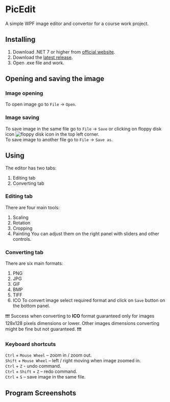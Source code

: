 # PicEdit
A simple WPF image editor and convertor for a course work project.

## Installing
1. Download .NET 7 or higher from [official website].
2. Download the [latest release].
3. Open .exe file and work.

## Opening and saving the image

### Image opening
To open image go to ```File``` -> ```Open```.

### Image saving
To save image in the same file go to ```File``` -> ```Save``` or clicking on floppy disk icon ![floppy disk icon] in the top left corner. <br/>
To save image to another file go to ```File``` -> ```Save as```.

## Using
The editor has two tabs:
1. Editing tab
2. Converting tab

### Editing tab
There are four main tools:
1. Scaling
2. Rotation
3. Cropping
4. Painting
You can adjust them on the right panel with sliders and other controls.

### Converting tab
There are six main formats:
1. PNG
2. JPG
3. GIF
4. BMP
5. TIFF
6. ICO
To convert image select required format and click on ```Save``` button on the bottom panel.

❗❗❗ Success when converting to **ICO** format guaranteed only for images 128x128 pixels dimensions or lower. 
Other images dimensions converting might be fine but not guaranteed. ❗❗❗
### Keyboard shortcuts
```Ctrl``` + ```Mouse Wheel``` – zoom in / zoom out. <br/>
```Shift``` + ```Mouse Wheel``` – left / right moving when image zoomed in. <br/>
```Ctrl``` + ```Z``` - undo command. <br/>
```Ctrl``` + ```Shift``` + ```Z``` – redo command. <br/>
```Ctrl``` + ```S``` – save image in the same file. <br/>

## Program Screenshots

[official website]: https://dotnet.microsoft.com/en-us/download/dotnet
[latest release]: https://github.com/mythter/PicEdit/releases/latest
[floppy disk icon]: https://github.com/mythter/PicEdit/assets/60883514/29524a65-eb7c-4273-89c8-cb7555cd47bf
